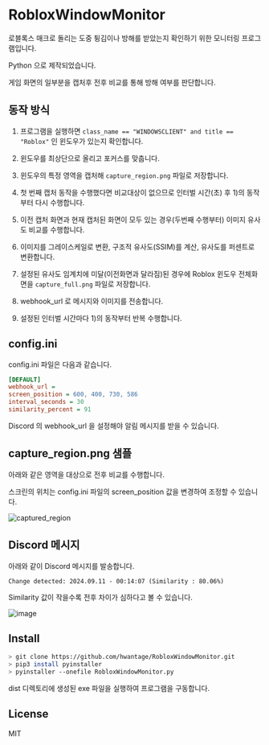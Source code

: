 # RobloxWindowMonitor

로블록스 매크로 돌리는 도중 튕김이나 방해를 받았는지 확인하기 위한 모니터링 프로그램입니다.

Python 으로 제작되었습니다.

게임 화면의 일부분을 캡처후 전후 비교를 통해 방해 여부를 판단합니다.

## 동작 방식

1. 프로그램을 실행하면 `class_name == "WINDOWSCLIENT" and title == "Roblox"` 인 윈도우가 있는지 확인합니다.

2. 윈도우를 최상단으로 올리고 포커스를 맞춥니다.

3. 윈도우의 특정 영역을 캡처해 `capture_region.png` 파일로 저장합니다.

4. 첫 번째 캡처 동작을 수행했다면 비교대상이 없으므로 인터벌 시간(초) 후 1)의 동작 부터 다시 수행합니다.

5. 이전 캡처 화면과 현재 캡처된 화면이 모두 있는 경우(두번째 수행부터) 이미지 유사도 비교를 수행합니다.

6. 이미지를 그레이스케일로 변환, 구조적 유사도(SSIM)를 계산, 유사도를 퍼센트로 변환합니다.

7. 설정된 유사도 임계치에 미달(이전화면과 달라짐)된 경우에 Roblox 윈도우 전체화면을 `capture_full.png` 파일로 저장합니다.

8. webhook_url 로 메시지와 이미지를 전송합니다.

9. 설정된 인터벌 시간마다 1)의 동작부터 반복 수행합니다.

## config.ini

config.ini 파일은 다음과 같습니다.

```ini
[DEFAULT]
webhook_url =
screen_position = 600, 400, 730, 586
interval_seconds = 30
similarity_percent = 91
```
Discord 의 webhook_url 을 설정해야 알림 메시지를 받을 수 있습니다.

## capture_region.png 샘플

아래와 같은 영역을 대상으로 전후 비교를 수행합니다.

스크린의 위치는 config.ini 파일의 screen_position 값을 변경하여 조정할 수 있습니다.

![captured_region](https://github.com/user-attachments/assets/07fd6f0e-cdff-4153-8bdd-d3fc4f8780d5)

## Discord 메시지

아래와 같이 Discord 메시지를 발송합니다.

`Change detected: 2024.09.11 - 00:14:07 (Similarity : 80.06%)`

Similarity 값이 작을수록 전후 차이가 심하다고 볼 수 있습니다.

![image](https://github.com/user-attachments/assets/3a6e0406-f01a-4fe8-8e77-0dc5e6e94ef4)


## Install

```bash
> git clone https://github.com/hwantage/RobloxWindowMonitor.git
> pip3 install pyinstaller
> pyinstaller --onefile RobloxWindowMonitor.py
```

dist 디렉토리에 생성된 exe 파일을 실행하여 프로그램을 구동합니다.

## License

MIT

